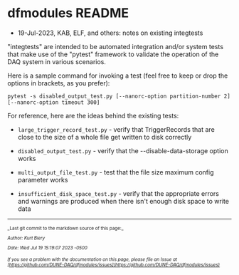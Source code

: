 # dfmodules README

* 19-Jul-2023, KAB, ELF, and others: notes on existing integtests

"integtests" are intended to be automated integration and/or system tests that make use of the
"pytest" framework to validate the operation of the DAQ system in various scenarios.

Here is a sample command for invoking a test (feel free to keep or drop the options in brackets, as you prefer):

```
pytest -s disabled_output_test.py [--nanorc-option partition-number 2] [--nanorc-option timeout 300]
```

For reference, here are the ideas behind the existing tests:

* `large_trigger_record_test.py` - verify that TriggerRecords that are close to the size of a whole file get written to disk correctly

* `disabled_output_test.py` - verify that the --disable-data-storage option works

* `multi_output_file_test.py` - test that the file size maximum config parameter works

* `insufficient_disk_space_test.py` - verify that the appropriate errors and warnings are produced when there isn't enough disk space to write data


-----

<font size="1">
_Last git commit to the markdown source of this page:_


_Author: Kurt Biery_

_Date: Wed Jul 19 15:19:07 2023 -0500_

_If you see a problem with the documentation on this page, please file an Issue at [https://github.com/DUNE-DAQ/dfmodules/issues](https://github.com/DUNE-DAQ/dfmodules/issues)_
</font>
